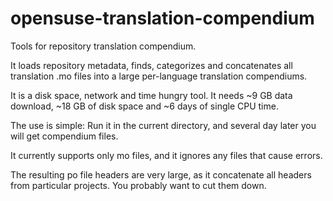 # opensuse-translation-compendium
Tools for repository translation compendium.

It loads repository metadata, finds, categorizes and concatenates all
translation .mo files into a large per-language translation compendiums.

It is a disk space, network and time hungry tool. It needs ~9 GB data
download, ~18 GB of disk space and ~6 days of single CPU time.

The use is simple: Run it in the current directory, and several day later
you will get compendium files.

It currently supports only mo files, and it ignores any files that cause
errors.

The resulting po file headers are very large, as it concatenate all headers
from particular projects. You probably want to cut them down.

